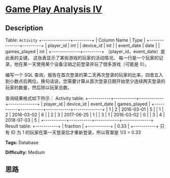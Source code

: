 # [Game Play Analysis IV][title]

## Description

Table: `Activity`
            +--------------+---------+    | Column Name  | Type    |    +--------------+---------+    | player_id    | int     |    | device_id    | int     |    | event_date   | date    |    | games_played | int     |    +--------------+---------+    （player_id，event_date）是此表的主键。    这张表显示了某些游戏的玩家的活动情况。    每一行是一个玩家的记录，他在某一天使用某个设备注销之前登录并玩了很多游戏（可能是 0）。    



编写一个 SQL
查询，报告在首次登录的第二天再次登录的玩家的比率，四舍五入到小数点后两位。换句话说，您需要计算从首次登录日期开始至少连续两天登录的玩家的数量，然后除以玩家总数。

查询结果格式如下所示：
            Activity table:    +-----------+-----------+------------+--------------+    | player_id | device_id | event_date | games_played |    +-----------+-----------+------------+--------------+    | 1         | 2         | 2016-03-01 | 5            |    | 1         | 2         | 2016-03-02 | 6            |    | 2         | 3         | 2017-06-25 | 1            |    | 3         | 1         | 2016-03-02 | 0            |    | 3         | 4         | 2018-07-03 | 5            |    +-----------+-----------+------------+--------------+        Result table:    +-----------+    | fraction  |    +-----------+    | 0.33      |    +-----------+    只有 ID 为 1 的玩家在第一天登录后才重新登录，所以答案是 1/3 = 0.33    


**Tags:** Database

**Difficulty:** Medium

## 思路

[title]: https://leetcode-cn.com/problems/game-play-analysis-iv
